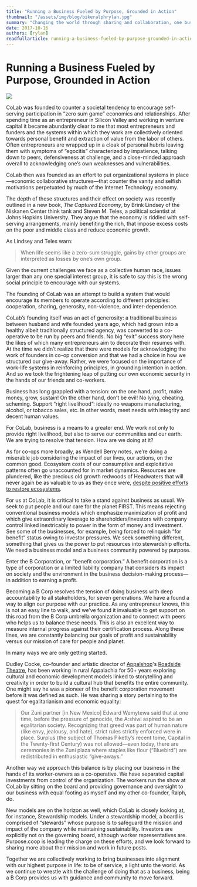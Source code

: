 ```yaml
---
title: "Running a Business Fueled by Purpose, Grounded in Action"
thumbnail: "/assets/img/blog/bikeralphrylan.jpg"
summary: "Changing the world through sharing and collaboration, one business at a time."
date: 2017-10-16
authors: [rylan]
readfullarticle: running-a-business-fueled-by-purpose-grounded-in-action
---
```


# Running a Business Fueled by Purpose, Grounded in Action

<img src="/assets/img/blog/bikeralphrylan.jpg" class="center-element">

CoLab was founded to counter a societal tendency to encourage self-serving participation in “zero sum game” economics and relationships. After spending time as an entrepreneur in Silicon Valley and working in venture capital it became abundantly clear to me that most entrepreneurs and funders and the systems within which they work are collectively oriented towards personal benefit and extraction of value from the labor of others. Often entrepreneurs are wrapped up in a cloak of personal hubris leaving them with symptoms of “egocitis” characterized by impatience, talking down to peers, defensiveness at challenge, and a close-minded approach overall to acknowledging one’s own weaknesses and vulnerabilities.

CoLab then was founded as an effort to put organizational systems in place—economic collaborative structures—that counter the vanity and selfish motivations perpetuated by much of the Internet Technology economy. 

The depth of these structures and their effect on society was recently outlined in a new book, *The Captured Economy*, by Brink Lindsey of the Niskanen Center think tank and Steven M. Teles, a political scientist at Johns Hopkins University. They argue that the economy is riddled with self-serving arrangements, mainly benefiting the rich, that impose excess costs on the poor and middle class and reduce economic growth.

As Lindsey and Teles warn:

> When life seems like a zero-sum struggle, gains by other groups are interpreted as losses by one’s own group.

Given the current challenges we face as a collective human race, issues larger than any one special interest group, it is safe to say this is the wrong social principle to encourage with our systems. 

The founding of CoLab was an attempt to build a system that would encourage its members to operate according to different principles: cooperation, sharing, generosity, non-violence, and inter-dependence. 

CoLab’s founding itself was an act of generosity: a traditional business between husband and wife founded years ago, which had grown into a healthy albeit traditionally structured agency, was converted to a co-operative to be run by peers and friends.  No big “exit” success story here the likes of which many entrepreneurs aim to decorate their resumes with.  At the time we didn’t realize that there were models for acknowledging the work of founders in co-op conversion and that we had a choice in how we structured our give-away. Rather, we were focused on the importance of work-life systems in reinforcing principles, in grounding intention in action.  And so we took the frightening leap of putting our own economic security in the hands of our friends and co-workers.

Business has long grappled with a tension: on the one hand, profit, make money, grow, sustain! On the other hand, don’t be evil! No lying, cheating, scheming. Support “right livelihood”: ideally no weapons manufacturing, alcohol, or tobacco sales, etc. In other words, meet needs with integrity and decent human values.

For CoLab, business is a means to a greater end. We work not only to provide right livelihood, but also to serve our communities and our earth. We are trying to resolve that tension. How are we doing at it?

As for co-ops more broadly, as Wendell Berry notes, we’re doing a miserable job considering the impact of our lives, our actions, on the common good. Ecosystem costs of our consumptive and exploitative patterns often go unaccounted for in market dynamics. Resources are plundered, like the precious old growth redwoods of Headwaters  that will never again be as valuable to us as they once were,
 [despite positive efforts to restore ecosystems](http://www.mercurynews.com/2009/03/05/a-decade-after-headwaters-deal-truce-comes-to-northern-california-redwood-country/).

For us at CoLab, it is critical to take a stand against business as usual. We seek to put people and our care for the planet FIRST. This means rejecting conventional business models which emphasize maximization of profit and which give extraordinary leverage to shareholders/investors with company control linked inextricably to power in the form of money and investment. See some of the businesses, for example, being forced to relinquish “for benefit” status owing to investor pressures. We seek something different, something that gives us the power to put resources into stewardship efforts. We need a business model and a business community powered by purpose. 

Enter the B Corporation, or “benefit corporation.” A benefit corporation is a type of corporation or a limited liability company that considers its impact on society and the environment in the business decision-making process—in addition to earning a profit.

Becoming a B Corp resolves the tension of doing business with deep accountability to all stakeholders, for seven generations. We have a found a way to align our purpose with our practice. As any entrepreneur knows, this is not an easy line to walk, and we’ve found it invaluable to get support on this road from the B Corp umbrella organization and to connect with peers who helps us to balance these needs. This is also an excellent way to measure internal progress against their certification process. Along these lines, we are constantly balancing our goals of profit and sustainability versus our mission of care for people and planet.

In many ways we are only getting started.

Dudley Cocke, co-founder and artistic director of [Appalshop](http://appalshop.org/)'s [Roadside Theatre](https://roadside.org/), has been working in rural Appalachia for 50+ years exploring cultural and economic development models linked to storytelling and creativity in order to build a cultural hub that benefits the entire community. One might say he was a pioneer of the benefit corporation movement before it was defined as such. He was sharing a story pertaining to the quest for egalitarianism and economic equality:

> Our Zuni partner [in New Mexico] Edward Wemytewa said that at one time, before the pressure of genocide, the A:shiwi aspired to be an egalitarian society. Recognizing that greed was part of human nature (like envy, jealousy, and hate), strict rules strictly enforced were in place. Surplus (the subject of Thomas Piketty’s recent tome, Capital in the Twenty-first Century) was not allowed—even today, there are ceremonies in the Zuni plaza where staples like flour (“Bluebird”) are redistributed in enthusiastic “give-aways.”

Another way we approach this balance is by placing our business in the hands of its worker-owners as a co-operative. We have separated capital investments from control of the organization.  The workers run the show at CoLab by sitting on the board and providing governance and oversight to our business with equal footing as myself and my other co-founder, Ralph, do.

New models are on the horizon as well, which CoLab is closely looking at, for instance, Stewardship models.  Under a stewardship model, a board is comprised of “stewards” whose purpose is to safeguard the mission and impact of the company while maintaining sustainability. Investors are explicitly not on the governing board, although worker representatives are. Purpose.coop is leading the charge on these efforts, and we look forward to sharing more about their mission and work in future posts.

Together we are collectively working to bring businesses into alignment with our highest purpose in life: to be of service, a light unto the world. As we continue to wrestle with the challenge of doing that as a business, being a B Corp provides us with guidance and community to move forward.

